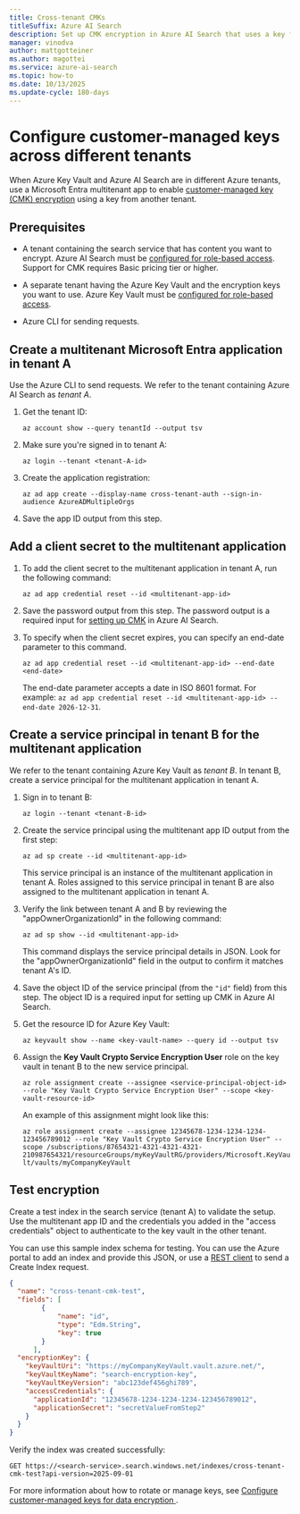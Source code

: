 ```yaml
---
title: Cross-tenant CMKs
titleSuffix: Azure AI Search
description: Set up CMK encryption in Azure AI Search that uses a key from an Azure Key Vault in another tenant.
manager: vinodva
author: mattgotteiner
ms.author: magottei
ms.service: azure-ai-search
ms.topic: how-to
ms.date: 10/13/2025
ms.update-cycle: 180-days
---
```


# Configure customer-managed keys across different tenants

When Azure Key Vault and Azure AI Search are in different Azure tenants, use a Microsoft Entra multitenant app to enable [customer-managed key (CMK) encryption](search-security-manage-encryption-keys.md) using a key from another tenant.

## Prerequisites 

+ A tenant containing the search service that has content you want to encrypt. Azure AI Search must be [configured for role-based access](search-security-enable-roles.md). Support for CMK requires Basic pricing tier or higher.

+ A separate tenant having the Azure Key Vault and the encryption keys you want to use. Azure Key Vault must be [configured for role-based access](/azure/key-vault/general/rbac-guide).

+ Azure CLI for sending requests.

## Create a multitenant Microsoft Entra application in tenant A

Use the Azure CLI to send requests. We refer to the tenant containing Azure AI Search as *tenant A*.

1. Get the tenant ID:

   `az account show --query tenantId --output tsv`

1. Make sure you're signed in to tenant A:

   `az login --tenant <tenant-A-id> `

1. Create the application registration:

   `az ad app create --display-name cross-tenant-auth --sign-in-audience AzureADMultipleOrgs `

1. Save the app ID output from this step.

## Add a client secret to the multitenant application

1. To add the client secret to the multitenant application in tenant A, run the following command:

   `az ad app credential reset --id <multitenant-app-id>`

1. Save the password output from this step. The password output is a required input for [setting up CMK](search-security-manage-encryption-keys.md) in Azure AI Search.

1. To specify when the client secret expires, you can specify an end-date parameter to this command.

   `az ad app credential reset --id <multitenant-app-id> --end-date <end-date>`

   The end-date parameter accepts a date in ISO 8601 format. For example: `az ad app credential reset --id <multitenant-app-id> --end-date 2026-12-31`.

## Create a service principal in tenant B for the multitenant application

We refer to the tenant containing Azure Key Vault as *tenant B*. In tenant B, create a service principal for the multitenant application in tenant A.

1. Sign in to tenant B:

   `az login --tenant <tenant-B-id>`

1. Create the service principal using the multitenant app ID output from the first step:

   `az ad sp create --id <multitenant-app-id>` 

   This service principal is an instance of the multitenant application in tenant A. Roles assigned to this service principal in tenant B are also assigned to the multitenant application in tenant A.

1. Verify the link between tenant A and B by reviewing the "appOwnerOrganizationId" in the following command:

   `az ad sp show --id <multitenant-app-id>`

   This command displays the service principal details in JSON. Look for the "appOwnerOrganizationId" field in the output to confirm it matches tenant A's ID.

1. Save the object ID of the service principal (from the `"id"` field) from this step. The object ID is a required input for setting up CMK in Azure AI Search.

1. Get the resource ID for Azure Key Vault:

   `az keyvault show --name <key-vault-name> --query id --output tsv`

1. Assign the **Key Vault Crypto Service Encryption User** role on the key vault in tenant B to the new service principal.

   `az role assignment create --assignee <service-principal-object-id> --role "Key Vault Crypto Service Encryption User" --scope <key-vault-resource-id>`

   An example of this assignment might look like this:

   `az role assignment create --assignee 12345678-1234-1234-1234-123456789012 --role "Key Vault Crypto Service Encryption User" --scope /subscriptions/87654321-4321-4321-4321-210987654321/resourceGroups/myKeyVaultRG/providers/Microsoft.KeyVault/vaults/myCompanyKeyVault`

## Test encryption

Create a test index in the search service (tenant A) to validate the setup. Use the multitenant app ID and the credentials you added in the "access credentials" object to authenticate to the key vault in the other tenant. 

You can use this sample index schema for testing. You can use the Azure portal to add an index and provide this JSON, or use a [REST client](search-get-started-text.md) to send a Create Index request.

```json
{
  "name": "cross-tenant-cmk-test", 
  "fields": [ 
        { 
            "name": "id", 
            "type": "Edm.String", 
            "key": true 
        } 
      ], 
  "encryptionKey": { 
    "keyVaultUri": "https://myCompanyKeyVault.vault.azure.net/", 
    "keyVaultKeyName": "search-encryption-key", 
    "keyVaultKeyVersion": "abc123def456ghi789", 
    "accessCredentials": { 
      "applicationId": "12345678-1234-1234-1234-123456789012", 
      "applicationSecret": "secretValueFromStep2" 
    } 
  } 
}
```

Verify the index was created successfully:

```http
GET https://<search-service>.search.windows.net/indexes/cross-tenant-cmk-test?api-version=2025-09-01
```

For more information about how to rotate or manage keys, see [Configure customer-managed keys for data encryption ](search-security-manage-encryption-keys.md).
